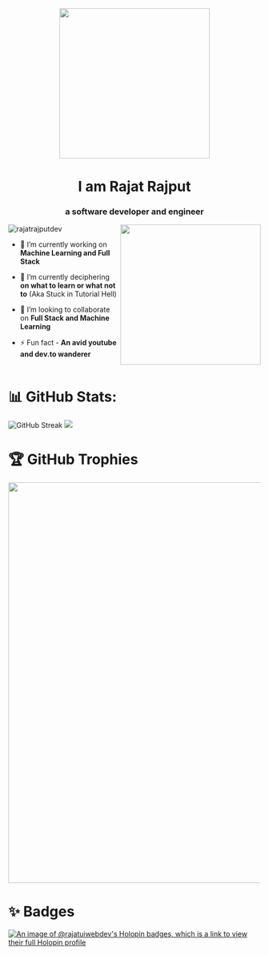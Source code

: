 <div align="center">
<img src="https://media.tenor.com/wPudCfjCrD8AAAAM/penguin-hello.gif" align="center" width="300" />
</div><h1 align="center">I am Rajat Rajput</h1>
<h3 align="center">a software developer and engineer</h3>
<img align="right" width="280" src="https://octodex.github.com/images/murakamicat.png">
<p align="left"> <img src="https://komarev.com/ghpvc/?username=rajatrajputdev&label=Profile%20views&color=red&style=flat" alt="rajatrajputdev" /> </p>

- 🔭 I’m currently working on **Machine Learning and Full Stack**

- 🌱 I’m currently deciphering **on what to learn or what not to** (Aka Stuck in Tutorial Hell)

- 👯 I’m looking to collaborate on **Full Stack and Machine Learning**

- ⚡ Fun fact - **An avid youtube and dev.to wanderer**
<br><br>

# 📊 GitHub Stats:
![GitHub Streak](https://nirzak-streak-stats.vercel.app/?user=rajatrajputdev&theme=tokyonight-duo)
<img  src="https://github-readme-stats.vercel.app/api?username=rajatrajputdev&theme=aura&include_all_commits=true&card_width=550&hide_border=true&rank_icon=github"/></br>

# 🏆 GitHub Trophies
<img src="https://github-trophies.vercel.app/?username=rajatrajputdev&theme=onestar&no-frame=true" width="800"/>

# ✨ Badges
[![An image of @rajatuiwebdev's Holopin badges, which is a link to view their full Holopin profile](https://holopin.me/rajatuiwebdev)](https://holopin.io/@rajatuiwebdev)
